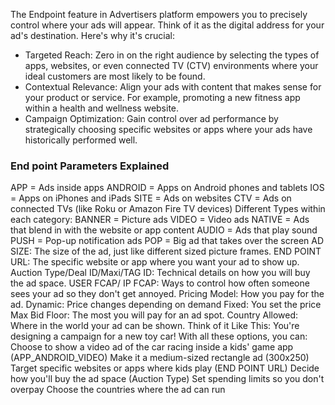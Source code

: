 The Endpoint feature in Advertisers platform empowers you to precisely control where your ads will appear. Think of it as the digital address for your ad's destination. 
Here's why it's crucial:

* Targeted Reach: Zero in on the right audience by selecting the types of apps, websites, or even connected TV (CTV) environments where your ideal customers are most likely to be found.
* Contextual Relevance: Align your ads with content that makes sense for your product or service. For example, promoting a new fitness app within a health and wellness website.
* Campaign Optimization: Gain control over ad performance by strategically choosing specific websites or apps where your ads have historically performed well.


### End point Parameters Explained

APP = Ads inside apps
ANDROID = Apps on Android phones and tablets
IOS = Apps on iPhones and iPads
SITE = Ads on websites
CTV = Ads on connected TVs (like Roku or Amazon Fire TV devices)
Different Types within each category:
BANNER = Picture ads
VIDEO = Video ads
NATIVE = Ads that blend in with the website or app content
AUDIO = Ads that play sound
PUSH = Pop-up notification ads
POP = Big ad that takes over the screen
AD SIZE: The size of the ad, just like different sized picture frames.
END POINT URL:  The specific website or app where you want your ad to show up.
Auction Type/Deal ID/Maxi/TAG ID:  Technical details on how you will buy the ad space.
USER FCAP/ IP FCAP:  Ways to control how often someone sees your ad so they don't get annoyed.
Pricing Model: How you pay for the ad.
Dynamic: Price changes depending on demand
Fixed: You set the price
Max Bid Floor: The most you will pay for an ad spot.
Country Allowed:  Where in the world your ad can be shown.
Think of it Like This:
You're designing a campaign for a new toy car!  With all these options, you can:
Choose to show a video ad of the car racing inside a kids' game app (APP_ANDROID_VIDEO)
Make it a medium-sized rectangle ad (300x250)
Target specific websites or apps where kids play (END POINT URL)
Decide how you'll buy the ad space (Auction Type)
Set spending limits so you don't overpay
Choose the countries where the ad can run

